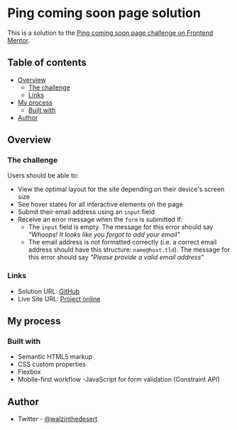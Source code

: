 # Ping coming soon page solution

This is a solution to the [Ping coming soon page challenge on Frontend Mentor](https://www.frontendmentor.io/challenges/ping-single-column-coming-soon-page-5cadd051fec04111f7b848da).

## Table of contents

- [Overview](#overview)
  - [The challenge](#the-challenge)
  - [Links](#links)
- [My process](#my-process)
  - [Built with](#built-with)
- [Author](#author)

## Overview

### The challenge

Users should be able to:

- View the optimal layout for the site depending on their device's screen size
- See hover states for all interactive elements on the page
- Submit their email address using an `input` field
- Receive an error message when the `form` is submitted if:
  - The `input` field is empty. The message for this error should say _"Whoops! It looks like you forgot to add your email"_
  - The email address is not formatted correctly (i.e. a correct email address should have this structure: `name@host.tld`). The message for this error should say _"Please provide a valid email address"_

### Links

- Solution URL: [GitHub](https://github.com/dmitrymitenkoff/ping-coming-soon-page)
- Live Site URL: [Project online](https://ping-coming-soon-page-pearl.vercel.app/)

## My process

### Built with

- Semantic HTML5 markup
- CSS custom properties
- Flexbox
- Mobile-first workflow
  -JavaScript for form validation (Constraint API)

## Author

- Twitter - [@walzinthedesert](https://www.twitter.com/walzinthedesert)
